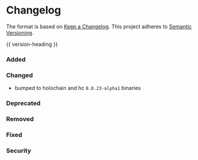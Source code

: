 # Changelog
The format is based on [Keep a Changelog](https://keepachangelog.com/en/1.0.0/).
This project adheres to [Semantic Versioning](https://semver.org/spec/v2.0.0.html).

{{ version-heading }}

### Added

### Changed

- bumped to holochain and hc `0.0.23-alpha1` binaries

### Deprecated

### Removed

### Fixed

### Security
